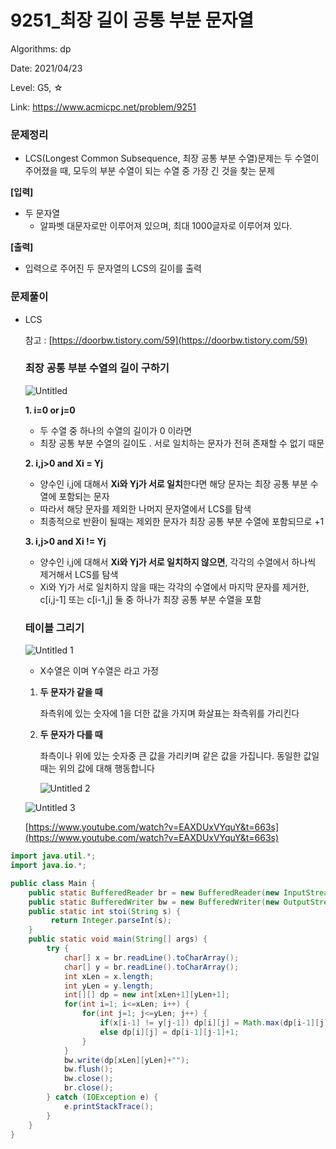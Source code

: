 # 9251_최장 길이 공통 부분 문자열

Algorithms: dp

Date: 2021/04/23

Level: G5, ☆

Link: https://www.acmicpc.net/problem/9251

### 문제정리

- LCS(Longest Common Subsequence, 최장 공통 부분 수열)문제는 두 수열이 주어졌을 때, 모두의 부분 수열이 되는 수열 중 가장 긴 것을 찾는 문제

**[입력]**

- 두 문자열
    - 알파벳 대문자로만 이루어져 있으며, 최대 1000글자로 이루어져 있다.

**[출력]**

- 입력으로 주어진 두 문자열의 LCS의 길이를 출력

### 문제풀이

- LCS

    참고 : [https://doorbw.tistory.com/59](https://doorbw.tistory.com/59)

    ### 최장 공통 부분 수열의 길이 구하기

    ![Untitled](https://user-images.githubusercontent.com/42609000/115861761-25a72180-a46e-11eb-99b1-809882639af7.png)

    **1. i=0 or j=0**

    - 두 수열 중 하나의 수열의 길이가 0 이라면
    - 최장 공통 부분 수열의 길이도 .  서로 일치하는 문자가 전혀 존재할 수 없기 때문

    **2. i,j>0 and Xi = Yj**

    - 양수인 i,j에 대해서 **Xi와 Yj가 서로 일치**한다면 해당 문자는 최장 공통 부분 수열에 포함되는 문자
    - 따라서 해당 문자를 제외한 나머지 문자열에서 LCS를 탐색
    - 최종적으로 반환이 될때는 제외한 문자가 최장 공통 부분 수열에 포함되므로 +1

    **3. i,j>0 and Xi != Yj**

    - 양수인 i,j에 대해서 **Xi와 Yj가 서로 일치하지 않으면**, 각각의 수열에서 하나씩 제거해서 LCS를 탐색
    - Xi와 Yj가 서로 일치하지 않을 때는 각각의 수열에서 마지막 문자를 제거한, c[i,j-1] 또는 c[i-1,j] 둘 중 하나가 최장 공통 부분 수열을 포함

    ### 테이블 그리기

    ![Untitled 1](https://user-images.githubusercontent.com/42609000/115861751-2344c780-a46e-11eb-94d0-51de8248827c.png)

    - X수열은 <ABCBDAB>이며 Y수열은 <BDCABA>라고 가정
    1. **두 문자가 같을 때**

        좌측위에 있는 숫자에 1을 더한 값을 가지며 화살표는 좌측위를 가리킨다

    2. **두 문자가 다를 때**

        좌측이나 위에 있는 숫자중 큰 값을 가리키며 같은 값을 가집니다. 동일한 값일 때는 위의 값에 대해 행동합니다
    
        ![Untitled 2](https://user-images.githubusercontent.com/42609000/115861755-2475f480-a46e-11eb-9245-496098c9c06b.png)
    
        

    ![Untitled 3](https://user-images.githubusercontent.com/42609000/115861756-250e8b00-a46e-11eb-8eb9-0d15d6edbdc5.png)
    
    [https://www.youtube.com/watch?v=EAXDUxVYquY&t=663s](https://www.youtube.com/watch?v=EAXDUxVYquY&t=663s)

```java
import java.util.*;
import java.io.*;

public class Main {
	public static BufferedReader br = new BufferedReader(new InputStreamReader(System.in));
	public static BufferedWriter bw = new BufferedWriter(new OutputStreamWriter(System.out));	
	public static int stoi(String s) {
		 return Integer.parseInt(s);
	}
	public static void main(String[] args) {
		try {
			char[] x = br.readLine().toCharArray();
			char[] y = br.readLine().toCharArray();
			int xLen = x.length;
			int yLen = y.length;
			int[][] dp = new int[xLen+1][yLen+1];
			for(int i=1; i<=xLen; i++) {
				for(int j=1; j<=yLen; j++) {
					if(x[i-1] != y[j-1]) dp[i][j] = Math.max(dp[i-1][j], dp[i][j-1]);
					else dp[i][j] = dp[i-1][j-1]+1;
				}
			}
			bw.write(dp[xLen][yLen]+"");
			bw.flush();
			bw.close();
			br.close();
		} catch (IOException e) {
			e.printStackTrace();
		}
	}
}
```